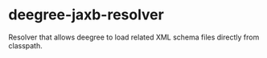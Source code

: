 # deegree-jaxb-resolver

Resolver that allows deegree to load related XML schema files directly from classpath.